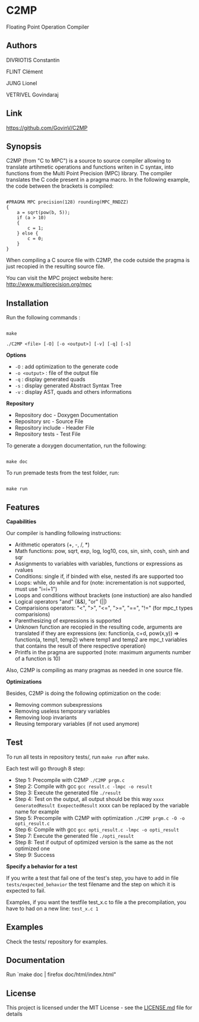# C2MP

Floating Point Operation Compiler

## Authors

DIVRIOTIS Constantin 

FLINT Clément

JUNG Lionel   
      
VETRIVEL Govindaraj


## Link

https://github.com/GovinV/C2MP


## Synopsis

C2MP (from "C to MPC") is a source to source compiler allowing to translate artihmetic
operations and functions writen in C syntax, into functions from the Multi Point 
Precision (MPC) library. The compiler translates the C code present in a pragma macro.
In the following example, the code between the brackets is compiled:
```

#PRAGMA MPC precision(128) rounding(MPC_RNDZZ)
{
    a = sqrt(pow(b, 5));
    if (a > 10)
    {
        c = 1;
    } else {
        c = 0;
    }
}

```
When compiling a C source file with C2MP, the code outside the pragma is just recopied in
the resulting source file.

You can visit the MPC project website here: http://www.multiprecision.org/mpc

## Installation

Run the following commands :

```

make

./C2MP <file> [-O] [-o <output>] [-v] [-q] [-s]

```
**Options**
* `-O` : add optimization to the generate code
* `-o <output>` : file of the output file
* `-q` : display generated quads
* `-s` : display generated Abstract Syntax Tree
* `-v` : display AST, quads and others informations

**Repository**
* Repository doc        - Doxygen Documentation
* Repository src        - Source File
* Repository include    - Header File
* Repository tests      - Test File


To generate a doxygen documentation, run the following:

```

make doc

```


To run premade tests from the test folder, run:

```

make run

```

## Features

**Capabilities**

Our compiler is handling following instructions:
* Arithmetic operators (+, -, /, *)
* Math functions: pow, sqrt, exp, log, log10, cos, sin, sinh, cosh, sinh and sqr
* Assignments to variables with variables, functions or expressions as rvalues
* Conditions: single if, if binded with else, nested ifs are supported too
* Loops: while, do while and for (note: incrementation is not supported, must use "i=i+1")
* Loops and conditions without brackets (one instuction) are also handled
* Logical operators "and" (&&), "or" (||)
* Comparisions operators: "<", ">", "<=", ">=", "==", "!=" (for mpc_t types comparisions)
* Parenthesizing of expressions is supported
* Unknown function are recopied in the resulting code, arguments are translated 
if they are expressions (ex: function(a, c+d, pow(x,y)) => function(a, temp1, temp2) where 
temp1 and temp2 are mpc_t variables that contains the result of there respective operation)
* Printfs in the pragma are supported (note: maximum arguments number of a function is 10)

Also, C2MP is compiling as many pragmas as needed in one source file.

**Optimizations**

Besides, C2MP is doing the following optimization on the code:
* Removing common subexpressions
* Removing useless temporary variables
* Removing loop invariants
* Reusing temporary variables (if not used anymore)
## Test
To run all tests in repository tests/, run `make run` after `make`.

Each test will go through 8 step:
* Step 1: Precompile with C2MP `./C2MP prgm.c`
* Step 2: Compile with gcc `gcc result.c -lmpc -o result`
* Step 3: Execute the generated file `./result`
* Step 4: Test on the output, all output should be this way `xxxx GeneratedResult ExepectedResult` xxxx can be replaced by the variable name for example
* Step 5: Precompile with C2MP with optimization `./C2MP prgm.c -O -o opti_result.c` 
* Step 6: Compile with gcc `gcc opti_result.c -lmpc -o opti_result`
* Step 7: Execute the generated file `./opti_result`
* Step 8: Test if output of optimized version is the same as the not optimized one
* Step 9: Success

**Specify a behavior for a test**

If you write a test that fail one of the test's step, you have to add in file `tests/expected_behavior` the test filename and the step on which it is expected to fail. 

Examples, if you want the testfile test_x.c to file a the precompilation, you have to had on a new line:
`test_x.c 1`
## Examples

Check the tests/ repository for examples.


## Documentation

Run `make doc | firefox doc/html/index.html"

## License

This project is licensed under the MIT License - see the [LICENSE.md](LICENSE.md) file for details
